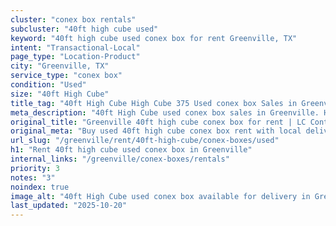 ```yaml
---
cluster: "conex box rentals"
subcluster: "40ft high cube used"
keyword: "40ft high cube used conex box for rent Greenville, TX"
intent: "Transactional-Local"
page_type: "Location-Product"
city: "Greenville, TX"
service_type: "conex box"
condition: "Used"
size: "40ft High Cube"
title_tag: "40ft High Cube High Cube 375 Used conex box Sales in Greenville | LC Container"
meta_description: "40ft High Cube used conex box sales in Greenville. High cube containers with extra height. Fast delivery, competitive pricing. Serving conex boxes area. Quote ID: ZEU. Call (214) 524-4168 for your free quote today."
original_title: "Greenville 40ft high cube conex box for rent | LC Container"
original_meta: "Buy used 40ft high cube conex box rent with local delivery in Greenville, TX. LC Container — local Since 2003. Request a fast quote today."
url_slug: "/greenville/rent/40ft-high-cube/conex-boxes/used"
h1: "Rent 40ft high cube used conex box in Greenville"
internal_links: "/greenville/conex-boxes/rentals"
priority: 3
notes: "3"
noindex: true
image_alt: "40ft High Cube used conex box available for delivery in Greenville"
last_updated: "2025-10-20"
---
```


<!-- TODO: Add unique city/inventory copy, images, and internal links here. -->
